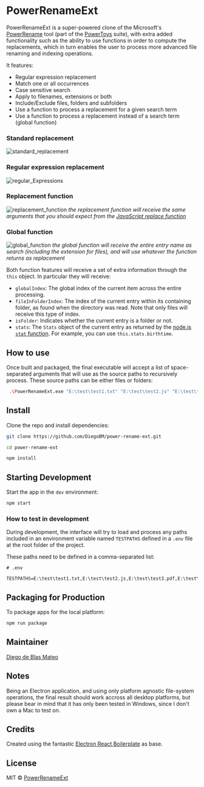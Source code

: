 # **PowerRenameExt**

PowerRenameExt is a super-powered clone of the Microsoft's [PowerRename](https://learn.microsoft.com/en-us/windows/powertoys/powerrename) tool (part of the [PowerToys](https://learn.microsoft.com/en-us/windows/powertoys) suite), with extra added functionality such as the ability to use functions in order to compute the replacements, which in turn enables the user to process more advanced file renaming and indexing operations.

It features:

- Regular expression replacement
- Match one or all occurrences
- Case sensitive search
- Apply to filenames, extensions or both
- Include/Exclude files, folders and subfolders
- Use a function to process a replacement for a given search term
- Use a function to process a replacement instead of a search term (global function)

### Standard replacement

![standard_replacement](https://user-images.githubusercontent.com/1613216/228226863-b538d7b2-6e0b-433a-b21c-eb4820a7c498.gif)

### Regular expression replacement

![regular_Expressions](https://user-images.githubusercontent.com/1613216/228227405-6923eafa-9c19-4f98-a21a-6c170280c537.gif)

### Replacement function

![replacement_function](https://user-images.githubusercontent.com/1613216/228227445-610beda2-dd01-47f0-b81b-6bdda638bf4c.gif)
_the replacement function will receive the same arguments that you should expect from the [JavaScript replace function](https://developer.mozilla.org/en-US/docs/Web/JavaScript/Reference/Global_Objects/String/replace#specifying_a_function_as_the_replacement)_

### Global function

![global_function](https://user-images.githubusercontent.com/1613216/228227476-0cfe254a-3286-4620-ac67-55bb827d1bc2.gif)
_the global function will receive the entire entry name as search (including the extension for files), and will use whatever the function returns as replacement_

Both function features will receive a set of extra information through the `this` object. In particular they will receive:

- `globalIndex`: The global index of the current item across the entire processing.
- `fileInFolderIndex`: The index of the current entry within its containing folder, as found when the directory was read. Note that only files will receive this type of index.
- `isFolder`: Indicates whether the current entry is a folder or not.
- `stats`: The `Stats` object of the current entry as returned by the [node.js `stat` function](https://nodejs.org/api/fs.html#fsstatpath-options-callback). For example, you can use `this.stats.birthtime`.

## How to use

Once built and packaged, the final executable will accept a list of space-separated arguments that will use as the source paths to recursively process. These source paths can be either files or folders:

```bash
 .\PowerRenameExt.exe "E:\test\test1.txt" "E:\test\test2.js" "E:\test\test3.pdf" "E:\test\test_folder"
```

## Install

Clone the repo and install dependencies:

```bash
git clone https://github.com/DiegoBM/power-rename-ext.git

cd power-rename-ext

npm install
```

## Starting Development

Start the app in the `dev` environment:

```bash
npm start
```

### How to test in development

During development, the interface will try to load and process any paths included in an environment variable named `TESTPATHS` defined in a `.env` file at the root folder of the project.

These paths need to be defined in a comma-separated list:

```
# .env

TESTPATHS=E:\test\test1.txt,E:\test\test2.js,E:\test\test3.pdf,E:\test\test_folder
```

## Packaging for Production

To package apps for the local platform:

```bash
npm run package
```

## Maintainer

[Diego de Blas Mateo](https://github.com/DiegoBM)

## Notes

Being an Electron application, and using only platform agnostic file-system operations, the final result should work accross all desktop platforms, but please bear in mind that it has only been tested in Windows, since I don't own a Mac to test on.

## Credits

Created using the fantastic [Electron React Boilerplate](https://github.com/electron-react-boilerplate) as base.

## License

MIT © [PowerRenameExt](https://github.com/power-rename-ext)
